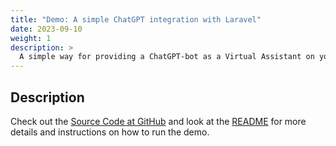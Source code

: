 ```yaml
---
title: "Demo: A simple ChatGPT integration with Laravel"
date: 2023-09-10
weight: 1
description: >
  A simple way for providing a ChatGPT-bot as a Virtual Assistant on your Website<br/>[GitHub Repo](https://github.com/silverdonkey/chatgpt-int-demo)
---
```


## Description
Check out the [Source Code at GitHub](https://github.com/silverdonkey/chatgpt-int-demo) and look at the [README](https://github.com/silverdonkey/chatgpt-int-demo#readme) for more details and instructions on how to run the demo.
